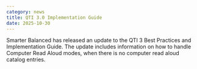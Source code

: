 ```yaml
---
category: news
title: QTI 3.0 Implementation Guide
date: 2025-10-30
---
```

Smarter Balanced has released an update to the QTI 3 Best Practices and Implementation Guide. The update includes information on how to handle Computer Read Aloud modes, when there is no computer read aloud catalog entries. 
